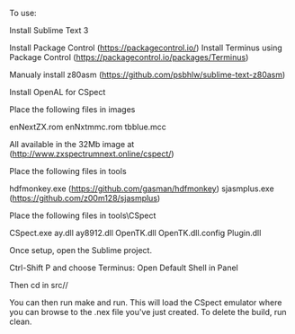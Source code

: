 To use:

Install Sublime Text 3

Install Package Control (https://packagecontrol.io/)
Install Terminus using Package Control (https://packagecontrol.io/packages/Terminus)

Manualy install z80asm (https://github.com/psbhlw/sublime-text-z80asm)

Install OpenAL for CSpect

Place the following files in images

enNextZX.rom
enNxtmmc.rom
tbblue.mcc

All available in the 32Mb image at (http://www.zxspectrumnext.online/cspect/)

Place the following files in tools

hdfmonkey.exe (https://github.com/gasman/hdfmonkey)
sjasmplus.exe (https://github.com/z00m128/sjasmplus)

Place the following files in tools\CSpect

CSpect.exe
ay.dll
ay8912.dll
OpenTK.dll
OpenTK.dll.config
Plugin.dll

Once setup, open the Sublime project.

Ctrl-Shift P and choose Terminus: Open Default Shell in Panel

Then cd in src/<project>/

You can then run make and run.  This will load the CSpect emulator where you can browse to the .nex file you've just created.  To delete the build, run clean.